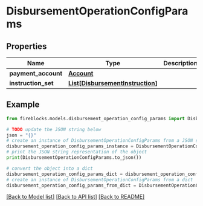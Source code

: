 # DisbursementOperationConfigParams


## Properties

Name | Type | Description | Notes
------------ | ------------- | ------------- | -------------
**payment_account** | [**Account**](Account.md) |  | [optional] 
**instruction_set** | [**List[DisbursementInstruction]**](DisbursementInstruction.md) |  | 

## Example

```python
from fireblocks.models.disbursement_operation_config_params import DisbursementOperationConfigParams

# TODO update the JSON string below
json = "{}"
# create an instance of DisbursementOperationConfigParams from a JSON string
disbursement_operation_config_params_instance = DisbursementOperationConfigParams.from_json(json)
# print the JSON string representation of the object
print(DisbursementOperationConfigParams.to_json())

# convert the object into a dict
disbursement_operation_config_params_dict = disbursement_operation_config_params_instance.to_dict()
# create an instance of DisbursementOperationConfigParams from a dict
disbursement_operation_config_params_from_dict = DisbursementOperationConfigParams.from_dict(disbursement_operation_config_params_dict)
```
[[Back to Model list]](../README.md#documentation-for-models) [[Back to API list]](../README.md#documentation-for-api-endpoints) [[Back to README]](../README.md)


